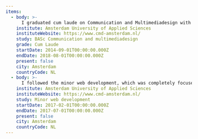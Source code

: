 ```yaml
---
items:
  - body: >-
      I graduated cum laude on Communication and Multimediadesign with full marks (10) on an interactive real-time data visualization application on charge station monitoring. I created an application flow and interactive dashboard application as part of my project.
    institute: Amsterdam University of Applied Sciences
    instituteWebsite: https://www.cmd-amsterdam.nl/
    study: BASc Communication and multimediadesign
    grade: Cum Laude
    startDate: 2014-09-01T00:00:00.000Z
    endDate: 2018-08-01T00:00:00.000Z
    present: false
    city: Amsterdam
    countryCode: NL
  - body: >-
      I followed the minor web development, which was completely focused on developing for the web. During this minor, I took courses in real-time web, browser technologies, web performance, single-page applications, and more.
    institute: Amsterdam University of Applied Sciences
    instituteWebsite: https://www.cmd-amsterdam.nl/
    study: Minor web development
    startDate: 2017-02-01T00:00:00.000Z
    endDate: 2017-07-01T00:00:00.000Z
    present: false
    city: Amsterdam
    countryCode: NL
---
```

